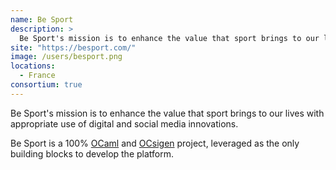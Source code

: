 ```yaml
---
name: Be Sport
description: > 
  Be Sport's mission is to enhance the value that sport brings to our lives with appropriate use of digital and social media innovations
site: "https://besport.com/"
image: /users/besport.png
locations: 
  - France
consortium: true
---
```


Be Sport's mission is to enhance the value that sport brings to our lives with appropriate use of digital and social media innovations.
           
Be Sport is a 100% [OCaml](//ocaml.org/) and [OCsigen](https://ocsigen.org) project, leveraged as the only building blocks to develop the platform. 
